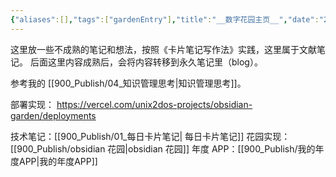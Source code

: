 ```yaml
---
{"aliases":[],"tags":["gardenEntry"],"title":"__数字花园主页__","date":"2025-06-05T17:40:33Z","date_modify":"2025-06-07T17:20:54Z","dg-publish":true,"dg-home":true,"permalink":"/900_Publish/__数字花园主页__/","dgPassFrontmatter":true,"created":"2025-06-05T17:40:33Z","updated":"2025-06-07T17:20:54Z"}
---
```


这里放一些不成熟的笔记和想法，按照《卡片笔记写作法》实践，这里属于文献笔记。
后面这里内容成熟后，会将内容转移到永久笔记里（blog）。

参考我的 [[900_Publish/04_知识管理思考\|知识管理思考]]。

部署实现： <https://vercel.com/unix2dos-projects/obsidian-garden/deployments>

技术笔记：[[900_Publish/01_每日卡片笔记\| 每日卡片笔记]]
花园实现：[[900_Publish/obsidian 花园\|obsidian 花园]]
年度 APP：[[900_Publish/我的年度APP\|我的年度APP]]
